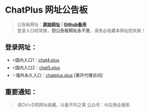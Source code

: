# ChatPlus 网址公告板
> 公告板网址：**[原始网址](http://www.chatplus.wiki/)** | **[Github备用](https://github.com/chatplusAI/chatplusAI)**  
> 登录入口经常换，**但公告板网址永不变**，请务必收藏本网址防失联！
## 登录网址：
- ⚡国内入口1：[chat4.plus](http://www.chat4.plus)
- ⚡国内入口2：[chat5.plus](http://www.chat5.plus)
- ✨墙外永久入口：[chatplus.plus](http://www.chatplus.plus) [需开代理访问]
## 重要通知：
> 请Ctrl+D将网址收藏，以备不时之需
> 公众号：AI应用全搜索
